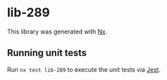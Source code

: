 # lib-289

This library was generated with [Nx](https://nx.dev).

## Running unit tests

Run `nx test lib-289` to execute the unit tests via [Jest](https://jestjs.io).
